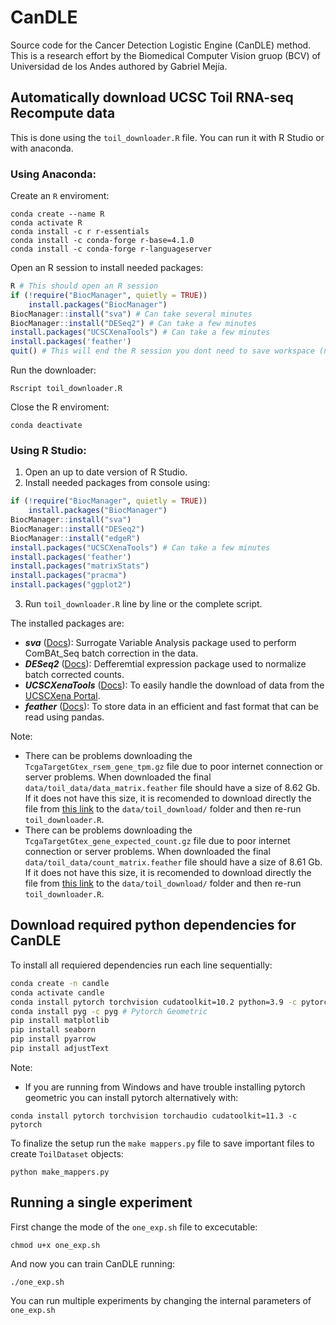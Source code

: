 # CanDLE

Source code for the Cancer Detection Logistic Engine (CanDLE) method. This is a research effort by the Biomedical Computer Vision gruop (BCV) of Universidad de los Andes authored by Gabriel Mejía.

## Automatically download UCSC Toil RNA-seq Recompute data

This is done using the `toil_downloader.R` file. You can run it with R Studio or with anaconda.

### Using Anaconda:
Create an `R` enviroment:
```
conda create --name R
conda activate R
conda install -c r r-essentials
conda install -c conda-forge r-base=4.1.0
conda install -c conda-forge r-languageserver
```
Open an R session to install needed packages:
```R
R # This should open an R session
if (!require("BiocManager", quietly = TRUE))
    install.packages("BiocManager")
BiocManager::install("sva") # Can take several minutes
BiocManager::install("DESeq2") # Can take a few minutes
install.packages("UCSCXenaTools") # Can take a few minutes
install.packages('feather')
quit() # This will end the R session you dont need to save workspace (n)
```
Run the downloader:
```
Rscript toil_downloader.R
```

Close the R enviroment:
```
conda deactivate
```

### Using R Studio:
1. Open an up to date version of R Studio.
2. Install needed packages from console using:
```R
if (!require("BiocManager", quietly = TRUE))
    install.packages("BiocManager")
BiocManager::install("sva")
BiocManager::install("DESeq2")
BiocManager::install("edgeR")
install.packages("UCSCXenaTools") # Can take a few minutes
install.packages('feather')
install.packages("matrixStats")
install.packages("pracma")
install.packages("ggplot2")
```
3. Run `toil_downloader.R` line by line or the complete script.


The installed packages are:
* ***sva*** ([Docs](https://bioconductor.org/packages/release/bioc/manuals/sva/man/sva.pdf)): Surrogate Variable Analysis package used to perform ComBAt_Seq batch correction in the data.
* ***DESeq2*** ([Docs](https://bioconductor.org/packages/release/bioc/manuals/DESeq2/man/DESeq2.pdf)): Defferemtial expression package used to normalize batch corrected counts.
* ***UCSCXenaTools*** ([Docs](https://cran.r-project.org/web/packages/UCSCXenaTools/UCSCXenaTools.pdf)): To easily handle the download of data from the [UCSCXena Portal](https://xenabrowser.net/datapages/?cohort=TCGA%20TARGET%20GTEx&removeHub=http%3A%2F%2F127.0.0.1%3A7222).
* ***feather*** ([Docs](https://cran.r-project.org/web/packages/feather/feather.pdf)): To store data in an efficient and fast format that can be read using pandas.

Note:
* There can be problems downloading the `TcgaTargetGtex_rsem_gene_tpm.gz` file due to poor internet connection or server problems. When downloaded the final `data/toil_data/data_matrix.feather` file should have a size of 8.62 Gb. If it does not have this size, it is recomended to download directly the file from [this link](https://toil.xenahubs.net/download/TcgaTargetGtex_rsem_gene_tpm.gz) to the `data/toil_download/` folder and then re-run `toil_downloader.R`.
* There can be problems downloading the `TcgaTargetGtex_gene_expected_count.gz` file due to poor internet connection or server problems. When downloaded the final `data/toil_data/count_matrix.feather` file should have a size of 8.61 Gb. If it does not have this size, it is recomended to download directly the file from [this link](https://toil.xenahubs.net/download/TcgaTargetGtex_gene_expected_count.gz) to the `data/toil_download/` folder and then re-run `toil_downloader.R`.

## Download required python dependencies for CanDLE

To install all requiered dependencies run each line sequentially:

```bash
conda create -n candle
conda activate candle
conda install pytorch torchvision cudatoolkit=10.2 python=3.9 -c pytorch
conda install pyg -c pyg # Pytorch Geometric
pip install matplotlib
pip install seaborn
pip install pyarrow
pip install adjustText
```
Note:
* If you are running from Windows and have trouble installing pytorch geometric you can install pytorch alternatively with:
```
conda install pytorch torchvision torchaudio cudatoolkit=11.3 -c pytorch
```

To finalize the setup run the `make mappers.py` file to save important files to create `ToilDataset` objects:

```
python make_mappers.py
```

## Running a single experiment

First change the mode of the `one_exp.sh` file to excecutable:
```
chmod u+x one_exp.sh
```

And now you can train CanDLE running:
```
./one_exp.sh
```

You can run multiple experiments by changing the internal parameters of `one_exp.sh`